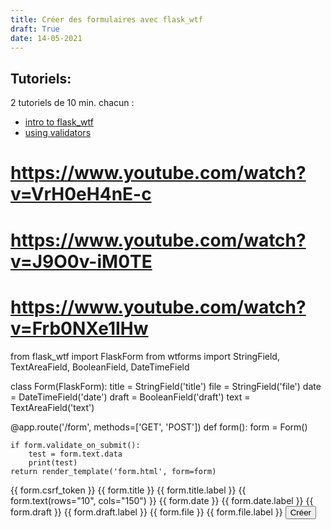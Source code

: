 ```yaml
---
title: Créer des formulaires avec flask_wtf
draft: True
date: 14-05-2021
---
```



## Tutoriels:

2 tutoriels de 10 min. chacun :

- [intro to flask_wtf](https://www.youtube.com/watch?v=vzaXBm-ZVOQ)
- [using validators](https://www.youtube.com/watch?v=jR2aFKuaOBs)
# https://www.youtube.com/watch?v=VrH0eH4nE-c
# https://www.youtube.com/watch?v=J9O0v-iM0TE
# https://www.youtube.com/watch?v=Frb0NXe1IHw

from flask_wtf import FlaskForm
from wtforms import StringField, TextAreaField, BooleanField, DateTimeField

class Form(FlaskForm):
    title = StringField('title')
    file = StringField('file')
    date = DateTimeField('date')
    draft = BooleanField('draft')
    text = TextAreaField('text')

@app.route('/form', methods=['GET', 'POST'])
def form():
    form = Form()

    if form.validate_on_submit():
        test = form.text.data
        print(test)
    return render_template('form.html', form=form)

<form method="POST" action="{{ url_for('form') }}">
    {{ form.csrf_token }}
    {{ form.title }}
    {{ form.title.label }}
    {{ form.text(rows="10", cols="150") }}
    {{ form.date }}
    {{ form.date.label }}
    {{ form.draft }}
    {{ form.draft.label }}
    {{ form.file }}
    {{ form.file.label }}
    <input type="submit" value="Créer">
</form>